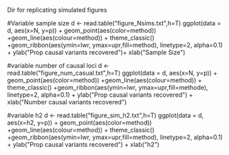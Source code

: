 Dir for replicating simulated figures

#Variable sample size
d <- read.table("figure_Nsims.txt",h=T)
ggplot(data = d, aes(x=N, y=p)) + geom_point(aes(color=method)) +geom_line(aes(colour=method)) + theme_classic() +geom_ribbon(aes(ymin=lwr, ymax=upr,fill=method), linetype=2, alpha=0.1) + ylab("Prop causal variants recovered")+ xlab("Sample Size")


#variable number of causal loci 
d <- read.table("figure_num_casual.txt",h=T)
ggplot(data = d, aes(x=N, y=p)) + geom_point(aes(color=method)) +geom_line(aes(colour=method)) + theme_classic() +geom_ribbon(aes(ymin=lwr, ymax=upr,fill=methode), linetype=2, alpha=0.1) + ylab("Prop causal variants recovered") + xlab("Number causal variants recovered")

#variable h2
d <- read.table("figure_sim_h2.txt",h=T)
ggplot(data = d, aes(x=h2, y=p)) + geom_point(aes(color=method)) +geom_line(aes(colour=method)) + theme_classic() +geom_ribbon(aes(ymin=lwr, ymax=upr,fill=method), linetype=2, alpha=0.1) + ylab("Prop causal variants recovered") + xlab("h2")
